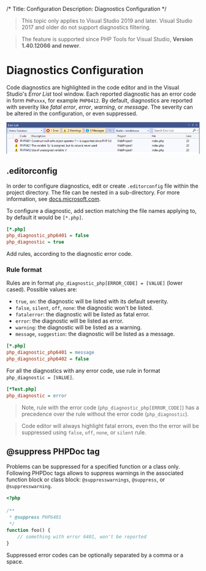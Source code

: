﻿/*
Title: Configuration
Description: Diagnostics Configuration
*/

> This topic only applies to Visual Studio 2019 and later. Visual Studio 2017 and older do not support diagnostics filtering.

> The feature is supported since PHP Tools for Visual Studio, **Version 1.40.12066 and newer**.

# Diagnostics Configuration

Code diagnostics are highlighted in the code editor and in the Visual Studio's *Error List* tool window. Each reported diagnostic has an error code in form `PHPxxxx`, for example `PHP0412`. By default, diagnostics are reported with severity like *fatal error*, *error*, *warning*, or *message*. The severity can be altered in the configuration, or even suppressed.

![Visual Studio 2019 Error List](imgs/dev16-error-list.png)

## .editorconfig

In order to configure diagnostics, edit or create `.editorconfig` file within the project directory. The file can be nested in a sub-directory. For more information, see [docs.microsoft.com](https://docs.microsoft.com/en-us/visualstudio/ide/create-portable-custom-editor-options).

To configure a diagnostic, add section matching the file names applying to, by default it would be `[*.php]`.

```ini
[*.php]
php_diagnostic_php6401 = false
php_diagnostic = true
```

Add rules, according to the diagnostic error code.

### Rule format

Rules are in format `php_diagnostic_php[ERROR_CODE] = [VALUE]` (lower cased). Possible values are:

- `true`, `on`: the diagnostic will be listed with its default severity.
- `false`, `silent`, `off`, `none`: the diagnostic won't be listed.
- `fatalerror`: the diagnostic will be listed as fatal error.
- `error`: the diagnostic will be listed as error.
- `warning`: the diagnostic will be listed as a warning.
- `message`, `suggestion`: the diagnostic will be listed as a message.

```ini
[*.php]
php_diagnostic_php6401 = message
php_diagnostic_php6402 = false
```

For all the diagnostics with any error code, use rule in format `php_diagnostic = [VALUE]`.

```ini
[*Test.php]
php_diagnostic = error
```

> Note, rule with the error code (`php_diagnostic_php[ERROR_CODE]`) has a precedence over the rule without the error code (`php_diagnostic`). 

> Code editor will always highlight fatal errors, even tho the error will be suppressed using `false`, `off`, `none`, or `silent` rule.

## @suppress PHPDoc tag

Problems can be suppressed for a specified function or a class only. Following PHPDoc tags allows to suppress warnings in the associated function block or class block: `@suppresswarnings`, `@suppress`, or `@suppresswarning`.

```php
<?php

/**
 * @suppress PHP6401
 */
function foo() {
    // something with error 6401, won't be reported
}
```
Suppressed error codes can be optionally separated by a comma or a space.
